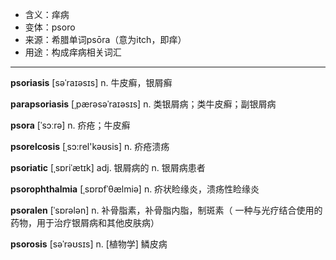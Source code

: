 - <span class="definition">含义：痒病</span>
- <span class="definition">变体：psoro</span>
- <span class="definition">来源：希腊单词psōra（意为itch，即痒）</span>
- <span class="definition">用途：构成痒病相关词汇</span>


---


<span class="vocabulary">**psoriasis**</span> [səˈraɪəsɪs] n. 牛皮癣，银屑癣

<span class="vocabulary">**parapsoriasis**</span> [ˌpærəsəˈraɪəsɪs] n. 类银屑病；类牛皮癣；副银屑病

<span class="vocabulary">**psora**</span> [ˈsɔːrə] n. 疥疮；牛皮癣

<span class="vocabulary">**psorelcosis**</span> [ˌsɔ:rel'kəʊsis] n. 疥疮溃疡

<span class="vocabulary">**psoriatic**</span> [ˌsɒriˈætɪk] adj. 银屑病的 n. 银屑病患者

<span class="vocabulary">**psorophthalmia**</span> [ˌsɒrɒfˈθælmiə] n. 疥状睑缘炎，溃疡性睑缘炎

<span class="vocabulary">**psoralen**</span> [ˈsɒrələn] n. 补骨脂素，补骨脂内脂，制斑素（ 一种与光疗结合使用的药物，用于治疗银屑病和其他皮肤病）

<span class="vocabulary">**psorosis**</span> [səˈrəʊsɪs] n. [植物学] 鳞皮病
